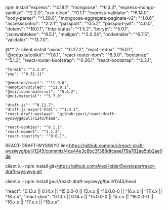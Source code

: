 

npm install 
    "express": "^4.18.1",
    "mongoose": "^6.3.3",
    "express-mongo-sanitize": "^2.2.0",
    "xss-clean": "^0.1.1"
    "express-validator": "^6.14.0",
    "body-parser": "^1.20.0",
    "mongoose-aggregate-paginate-v2": "^1.0.6",
    "accesscontrol": "^2.2.1",
    "passport": "^0.5.2",
    "passport-jwt": "^4.0.0",
    "dotenv": "^16.0.1",
    "http-status": "^1.5.2",
    "bcrypt": "^5.0.1",
    "jsonwebtoken": "^8.5.1",
    "mailgen": "^2.0.24",
    "nodemailer": "^6.7.5",
    "validator": "^13.7.0",



@** 2- client install
    "axios": "^0.27.2",
    "react-redux": "^8.0.1",
    "@reduxjs/toolkit": "^1.8.1",
    "react-router-dom": "^6.3.0",
    "bootstrap": "^5.1.3",
    "react-router-bootstrap": "^0.26.1",
    "react-bootstrap": "^2.3.1",

    "formik": "^2.2.9",
    "yup": "^0.32.11"

    "@emotion/react": "^11.9.0",
    "@emotion/styled": "^11.8.1",
    "@mui/icons-material": "^5.6.2",
    "@mui/material": "^5.7.0",

    "draft-js": "^0.11.7",
    "draft-js-export-html": "^1.4.1",
    "react-draft-wysiwyg": "github:jpuri/react-draft-wysiwyg#pull/1245/head",

    "react-cookies": "^0.1.1",
    "react-moment": "^1.1.2",
    "react-toastify": "^9.0.1",




REACT-DRAFT-WYSIWYG
link:https://github.com/jpuri/react-draft-wysiwyg/pull/1245/commits/4ce44e3c8bc3f388dfcaae179a782ae5bb2ae0de

client λ - npm install git+https://github.com/AlexHolderDeveloper/react-draft-wysiwyg.git

client λ - npm install jpuri/react-draft-wysiwyg#pull/1245/head

"react": "0.13.x || 0.14.x || ^15.0.0-0 || 15.x.x || ^16.0.0-0 || ^16.x.x || ^17.x.x || ^18.x.x",
"react-dom": "0.13.x || 0.14.x || ^15.0.0-0 || 15.x.x || ^16.0.0-0 || ^16.x.x || ^17.x.x || ^18.x.x"